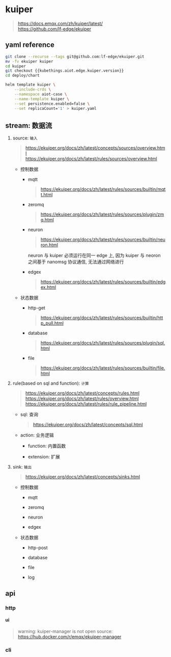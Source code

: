 # kuiper

> https://docs.emqx.com/zh/kuiper/latest/ <br/>
https://github.com/lf-edge/ekuiper

## yaml reference

```bash
git clone --recurse --tags git@github.com:lf-edge/ekuiper.git
mv -fv ekuiper kuiper
cd kuiper
git checkout {{kubethings.aiot.edge.kuiper.version}}
cd deploy/chart

helm template kuiper \
    --include-crds \
    --namespace aiot-case \
    --name-template kuiper \
    --set persistence.enabled=false \
    --set replicaCount='1' > kuiper.yaml
```

## stream: 数据流

1. source: `输入`

    > https://ekuiper.org/docs/zh/latest/concepts/sources/overview.html <br/>
    https://ekuiper.org/docs/zh/latest/rules/sources/overview.html

    - 控制数据

        - mqtt

            > https://ekuiper.org/docs/zh/latest/rules/sources/builtin/mqtt.html

        - zeromq

            > https://ekuiper.org/docs/zh/latest/rules/sources/plugin/zmq.html

        - neuron

            > https://ekuiper.org/docs/zh/latest/rules/sources/builtin/neuron.html

            neuron 与 kuiper 必须运行在同一 edge 上, 因为 kuiper 与 neoron 之间基于 nanomsg 协议通信, 无法通过网络进行

        - edgex

            > https://ekuiper.org/docs/zh/latest/rules/sources/builtin/edgex.html

    - 状态数据

        - http-get

            > https://ekuiper.org/docs/zh/latest/rules/sources/builtin/http_pull.html

        - database

            > https://ekuiper.org/docs/zh/latest/rules/sources/plugin/sql.html

        - file

            > https://ekuiper.org/docs/zh/latest/rules/sources/builtin/file.html

2. rule(based on sql and function): `计算`

    > https://ekuiper.org/docs/zh/latest/concepts/rules.html <br/>
    https://ekuiper.org/docs/zh/latest/rules/overview.html <br/>
    https://ekuiper.org/docs/zh/latest/rules/rule_pipeline.html

    - sql: 查询

        > https://ekuiper.org/docs/zh/latest/concepts/sql.html

    - action: 业务逻辑

        - function: 内置函数

        - extension: 扩展

3. sink: `输出`

    > https://ekuiper.org/docs/zh/latest/concepts/sinks.html

    - 控制数据

        - mqtt

        - zeromq

        - neuron

        - edgex

    - 状态数据

        - http-post

        - database

        - file

        - log

## api

### http

#### ui

> warning: kuiper-manager is not open source: https://hub.docker.com/r/emqx/ekuiper-manager

### cli
